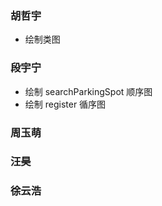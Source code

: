 ### 胡哲宇

- 绘制类图

### 段宇宁

- 绘制 searchParkingSpot 顺序图
- 绘制 register 循序图

### 周玉萌



### 汪昊



### 徐云浩

